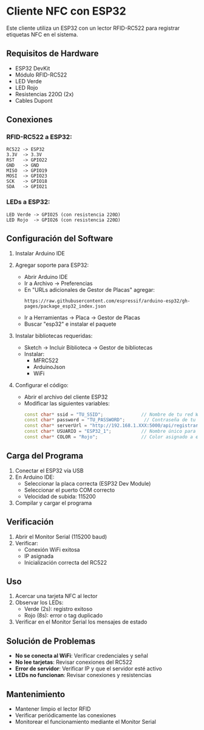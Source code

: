 # Cliente NFC con ESP32

Este cliente utiliza un ESP32 con un lector RFID-RC522 para registrar etiquetas NFC en el sistema.

## Requisitos de Hardware

- ESP32 DevKit
- Módulo RFID-RC522
- LED Verde
- LED Rojo
- Resistencias 220Ω (2x)
- Cables Dupont

## Conexiones

### RFID-RC522 a ESP32:
```
RC522 -> ESP32
3.3V  -> 3.3V
RST   -> GPIO22
GND   -> GND
MISO  -> GPIO19
MOSI  -> GPIO23
SCK   -> GPIO18
SDA   -> GPIO21
```

### LEDs a ESP32:
```
LED Verde -> GPIO25 (con resistencia 220Ω)
LED Rojo  -> GPIO26 (con resistencia 220Ω)
```

## Configuración del Software

1. Instalar Arduino IDE
2. Agregar soporte para ESP32:
   - Abrir Arduino IDE
   - Ir a Archivo -> Preferencias
   - En "URLs adicionales de Gestor de Placas" agregar:
     ```
     https://raw.githubusercontent.com/espressif/arduino-esp32/gh-pages/package_esp32_index.json
     ```
   - Ir a Herramientas -> Placa -> Gestor de Placas
   - Buscar "esp32" e instalar el paquete

3. Instalar bibliotecas requeridas:
   - Sketch -> Incluir Biblioteca -> Gestor de bibliotecas
   - Instalar:
     - MFRC522
     - ArduinoJson
     - WiFi

4. Configurar el código:
   - Abrir el archivo del cliente ESP32
   - Modificar las siguientes variables:
     ```cpp
     const char* ssid = "TU_SSID";              // Nombre de tu red WiFi
     const char* password = "TU_PASSWORD";       // Contraseña de tu red WiFi
     const char* serverUrl = "http://192.168.1.XXX:5000/api/registrar_nfc";  // IP de tu servidor
     const char* USUARIO = "ESP32_1";           // Nombre único para este dispositivo
     const char* COLOR = "Rojo";                // Color asignado a este dispositivo
     ```

## Carga del Programa

1. Conectar el ESP32 vía USB
2. En Arduino IDE:
   - Seleccionar la placa correcta (ESP32 Dev Module)
   - Seleccionar el puerto COM correcto
   - Velocidad de subida: 115200
3. Compilar y cargar el programa

## Verificación

1. Abrir el Monitor Serial (115200 baud)
2. Verificar:
   - Conexión WiFi exitosa
   - IP asignada
   - Inicialización correcta del RC522

## Uso

1. Acercar una tarjeta NFC al lector
2. Observar los LEDs:
   - Verde (2s): registro exitoso
   - Rojo (8s): error o tag duplicado
3. Verificar en el Monitor Serial los mensajes de estado

## Solución de Problemas

- **No se conecta al WiFi**: Verificar credenciales y señal
- **No lee tarjetas**: Revisar conexiones del RC522
- **Error de servidor**: Verificar IP y que el servidor esté activo
- **LEDs no funcionan**: Revisar conexiones y resistencias

## Mantenimiento

- Mantener limpio el lector RFID
- Verificar periódicamente las conexiones
- Monitorear el funcionamiento mediante el Monitor Serial
